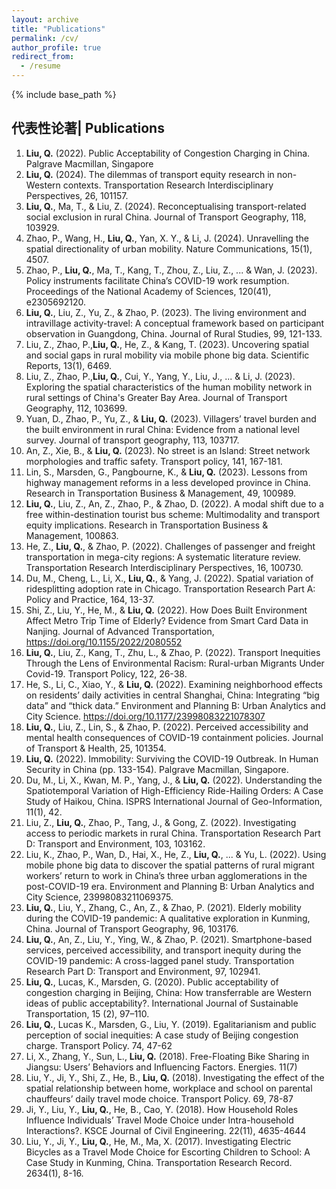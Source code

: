 ```yaml
---
layout: archive
title: "Publications"
permalink: /cv/
author_profile: true
redirect_from:
  - /resume
---
```


{% include base_path %}



## 代表性论著| Publications


1.	**Liu, Q.** (2022). Public Acceptability of Congestion Charging in China. Palgrave Macmillan, Singapore 
2.	**Liu, Q.** (2024). The dilemmas of transport equity research in non-Western contexts. Transportation Research Interdisciplinary Perspectives, 26, 101157.
3.	**Liu, Q.**, Ma, T., & Liu, Z. (2024). Reconceptualising transport-related social exclusion in rural China. Journal of Transport Geography, 118, 103929.
4.	Zhao, P., Wang, H., **Liu, Q.**, Yan, X. Y., & Li, J. (2024). Unravelling the spatial directionality of urban mobility. Nature Communications, 15(1), 4507.
5.	Zhao, P., **Liu, Q.**, Ma, T., Kang, T., Zhou, Z., Liu, Z., ... & Wan, J. (2023). Policy instruments facilitate China’s COVID-19 work resumption. Proceedings of the National Academy of Sciences, 120(41), e2305692120.
6.	**Liu, Q.**, Liu, Z., Yu, Z., & Zhao, P. (2023). The living environment and intravillage activity-travel: A conceptual framework based on participant observation in Guangdong, China. Journal of Rural Studies, 99, 121-133.
7.	Liu, Z., Zhao, P.,**Liu, Q.**, He, Z., & Kang, T. (2023). Uncovering spatial and social gaps in rural mobility via mobile phone big data. Scientific Reports, 13(1), 6469.
8.	Liu, Z., Zhao, P.,**Liu, Q.**, Cui, Y., Yang, Y., Liu, J., ... & Li, J. (2023). Exploring the spatial characteristics of the human mobility network in rural settings of China's Greater Bay Area. Journal of Transport Geography, 112, 103699.
9.	Yuan, D., Zhao, P., Yu, Z., & **Liu, Q.** (2023). Villagers’ travel burden and the built environment in rural China: Evidence from a national level survey. Journal of transport geography, 113, 103717.
10.	An, Z., Xie, B., & **Liu, Q.** (2023). No street is an Island: Street network morphologies and traffic safety. Transport policy, 141, 167-181.
11.	Lin, S., Marsden, G., Pangbourne, K., & **Liu, Q.** (2023). Lessons from highway management reforms in a less developed province in China. Research in Transportation Business & Management, 49, 100989.
12.	**Liu, Q.**, Liu, Z., An, Z., Zhao, P., & Zhao, D. (2022). A modal shift due to a free within-destination tourist bus scheme: Multimodality and transport equity implications. Research in Transportation Business & Management, 100863.
13.	He, Z., **Liu, Q.**, & Zhao, P. (2022). Challenges of passenger and freight transportation in mega-city regions: A systematic literature review. Transportation Research Interdisciplinary Perspectives, 16, 100730.
14.	Du, M., Cheng, L., Li, X., **Liu, Q.**, & Yang, J. (2022). Spatial variation of ridesplitting adoption rate in Chicago. Transportation Research Part A: Policy and Practice, 164, 13-37.
15.	Shi, Z., Liu, Y., He, M., & **Liu, Q.** (2022). How Does Built Environment Affect Metro Trip Time of Elderly? Evidence from Smart Card Data in Nanjing. Journal of Advanced Transportation, https://doi.org/10.1155/2022/2080552
16.	**Liu, Q.**, Liu, Z., Kang, T., Zhu, L., & Zhao, P. (2022). Transport Inequities Through the Lens of Environmental Racism: Rural-urban Migrants Under Covid-19. Transport Policy, 122, 26-38. 
17.	He, S., Li, C., Xiao, Y., & **Liu, Q.** (2022). Examining neighborhood effects on residents’ daily activities in central Shanghai, China: Integrating “big data” and “thick data.” Environment and Planning B: Urban Analytics and City Science. https://doi.org/10.1177/23998083221078307
18.	**Liu, Q.**, Liu, Z., Lin, S., & Zhao, P. (2022). Perceived accessibility and mental health consequences of COVID-19 containment policies. Journal of Transport & Health, 25, 101354.
19.	**Liu, Q.** (2022). Immobility: Surviving the COVID-19 Outbreak. In Human Security in China (pp. 133-154). Palgrave Macmillan, Singapore.
20.	Du, M., Li, X., Kwan, M. P., Yang, J., & **Liu, Q.** (2022). Understanding the Spatiotemporal Variation of High-Efficiency Ride-Hailing Orders: A Case Study of Haikou, China. ISPRS International Journal of Geo-Information, 11(1), 42.
21.	Liu, Z., **Liu, Q.**, Zhao, P., Tang, J., & Gong, Z. (2022). Investigating access to periodic markets in rural China. Transportation Research Part D: Transport and Environment, 103, 103162.
22.	Liu, K., Zhao, P., Wan, D., Hai, X., He, Z., **Liu, Q.**, ... & Yu, L. (2022). Using mobile phone big data to discover the spatial patterns of rural migrant workers’ return to work in China’s three urban agglomerations in the post-COVID-19 era. Environment and Planning B: Urban Analytics and City Science, 23998083211069375.
23.	**Liu, Q.**, Liu, Y., Zhang, C., An, Z., & Zhao, P. (2021). Elderly mobility during the COVID-19 pandemic: A qualitative exploration in Kunming, China. Journal of Transport Geography, 96, 103176.
24.	**Liu, Q.**, An, Z., Liu, Y., Ying, W., & Zhao, P. (2021). Smartphone-based services, perceived accessibility, and transport inequity during the COVID-19 pandemic: A cross-lagged panel study. Transportation Research Part D: Transport and Environment, 97, 102941.
25.	**Liu, Q.**, Lucas, K., Marsden, G. (2020). Public acceptability of congestion charging in Beijing, China: How transferrable are Western ideas of public acceptability?. International Journal of Sustainable Transportation, 15 (2), 97–110.
26.	**Liu, Q.**, Lucas K., Marsden, G., Liu, Y. (2019). Egalitarianism and public perception of social inequities: A case study of Beijing congestion charge. Transport Policy. 74, 47-62
27.	Li, X., Zhang, Y., Sun, L., **Liu, Q.** (2018). Free-Floating Bike Sharing in Jiangsu: Users’ Behaviors and Influencing Factors. Energies. 11(7)
28.	Liu, Y., Ji, Y., Shi, Z., He, B., **Liu, Q.** (2018). Investigating the effect of the spatial relationship between home, workplace and school on parental chauffeurs’ daily travel mode choice. Transport Policy. 69, 78-87
29.	Ji, Y., Liu, Y., **Liu, Q.**, He, B., Cao, Y. (2018). How Household Roles Influence Individuals’ Travel Mode Choice under Intra-household Interactions?. KSCE Journal of Civil Engineering. 22(11), 4635-4644 
30.	Liu, Y., Ji, Y., **Liu, Q.**, He, M., Ma, X. (2017). Investigating Electric Bicycles as a Travel Mode Choice for Escorting Children to School: A Case Study in Kunming, China. Transportation Research Record. 2634(1), 8-16.


